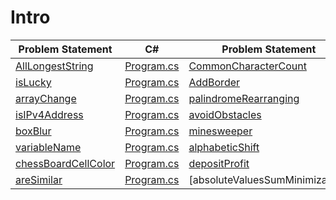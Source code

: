 # Intro 
|Problem Statement|C#|Problem Statement|C#|
|---|---|---|---|
|[AllLongestString](https://github.com/suren-vanyan/CodeSignal/tree/master/Intro/AllLongestString)|[Program.cs](https://github.com/suren-vanyan/CodeSignal/blob/master/Intro/AllLongestString/AllLongestString/Program.cs)|[CommonCharacterCount]()|[Program.cs](https://github.com/suren-vanyan/CodeSignal/blob/master/Intro/CommonCharacterCount/CommonCharacterCount/Program.cs)
|[isLucky]()|[Program.cs](https://github.com/suren-vanyan/CodeSignal/blob/master/Intro/isLucky/ConsoleApp1/Program.cs)|[AddBorder]()|[Program.cs](https://github.com/suren-vanyan/CodeSignal/blob/master/Intro/AddBorder/AddBorder/Program.cs)|[AreSimilar]()|[Program.cs](https://github.com/suren-vanyan/CodeSignal/blob/master/Intro/AreSimilar/AreSimilar/Program.cs)
|[arrayChange]()|[Program.cs](https://github.com/suren-vanyan/CodeSignal/blob/master/Intro/arrayChange/arrayChange/Program.cs)|[palindromeRearranging]()|[Program.cs](https://github.com/suren-vanyan/CodeSignal/blob/master/Intro/palindromeRearranging/palindromeRearranging/Program.cs)
|[isIPv4Address]()|[Program.cs](https://github.com/suren-vanyan/CodeSignal/blob/master/Intro/isIPv4Address/areEquallyStrong/Program.cs)|[avoidObstacles]()|[Program.cs](https://github.com/suren-vanyan/CodeSignal/blob/master/Intro/avoidObstacles/avoidObstacles/Program.cs)
|[boxBlur]()|[Program.cs](https://github.com/suren-vanyan/CodeSignal/blob/master/Intro/boxBlur/boxBlur/Program.cs)|[minesweeper]()|[Program.cs](https://github.com/suren-vanyan/CodeSignal/blob/master/Intro/minesweeper/minesweeper/Program.cs)
|[variableName]()|[Program.cs](https://github.com/suren-vanyan/CodeSignal/blob/master/Intro/variableName/variableName/Program.cs)|[alphabeticShift]()|[Program.cs](https://github.com/suren-vanyan/CodeSignal/blob/master/Intro/alphabeticShift/alphabeticShift/Program.cs)
|[chessBoardCellColor]()|[Program.cs](https://github.com/suren-vanyan/CodeSignal/blob/master/Intro/chessBoardCellColor/chessBoardCellColor/Program.cs)|[depositProfit]()|[Program.cs](https://github.com/suren-vanyan/CodeSignal/blob/master/Intro/depositProfit/depositProfit/Program.cs)
|[areSimilar]()|[Program.cs](https://github.com/suren-vanyan/CodeSignal/blob/master/Intro/AreSimilar/AreSimilar/Program.cs)|[absoluteValuesSumMinimization]|[Program.cs](https://github.com/suren-vanyan/CodeSignal/blob/master/Intro/absoluteValuesSumMinimization/absoluteValuesSumMinimization/Program.cs)




